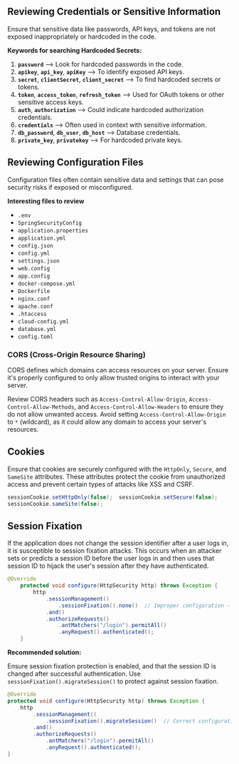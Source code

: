 ## **Reviewing Credentials or Sensitive Information**

Ensure that sensitive data like passwords, API keys, and tokens are not exposed inappropriately or hardcoded in the code.

 **Keywords for searching Hardcoded Secrets:**

1. **`password`** –> Look for hardcoded passwords in the code.
2. **`apikey`**, **`api_key`**, **`apiKey`** –> To identify exposed API keys.
3. **`secret`**, **`clientSecret`**, **`client_secret`** –> To find hardcoded secrets or tokens.
4. **`token`**, **`access_token`**, **`refresh_token`** –> Used for OAuth tokens or other sensitive access keys.
5. **`auth`**, **`authorization`** –> Could indicate hardcoded authorization credentials.
6. **`credentials`** –> Often used in context with sensitive information.
7. **`db_password`**, **`db_user`**, **`db_host`** –> Database credentials.
8. **`private_key`**, **`privatekey`** –> For hardcoded private keys.


## **Reviewing Configuration Files**

Configuration files often contain sensitive data and settings that can pose security risks if exposed or misconfigured.

**Interesting files to review**

- `.env`
- `SpringSecurityConfig`
- `application.properties`
- `application.yml`
- `config.json`
- `config.yml`
- `settings.json`
- `web.config`
- `app.config`
- `docker-compose.yml`
- `Dockerfile`
- `nginx.conf`
- `apache.conf`
- `.htaccess`
- `cloud-config.yml`
- `database.yml`
- `config.toml`


### **CORS (Cross-Origin Resource Sharing)**
CORS defines which domains can access resources on your server. Ensure it's properly configured to only allow trusted origins to interact with your server.

Review CORS headers such as `Access-Control-Allow-Origin`, `Access-Control-Allow-Methods`, and `Access-Control-Allow-Headers` to ensure they do not allow unwanted access. Avoid setting `Access-Control-Allow-Origin` to `*` (wildcard), as it could allow any domain to access your server's resources.


## **Cookies**
Ensure that cookies are securely configured with the `HttpOnly`, `Secure`, and `SameSite` attributes. These attributes protect the cookie from unauthorized access and prevent certain types of attacks like XSS and CSRF.

```java
sessionCookie.setHttpOnly(false);  sessionCookie.setSecure(false);
sessionCookie.sameSite(false);
```

## **Session Fixation**
If the application does not change the session identifier after a user logs in, it is susceptible to session fixation attacks. This occurs when an attacker sets or predicts a session ID before the user logs in and then uses that session ID to hijack the user's session after they have authenticated.

```java
@Override
    protected void configure(HttpSecurity http) throws Exception {
        http
            .sessionManagement()
                .sessionFixation().none()  // Improper configuration - Disables session fixation protection
            .and()
            .authorizeRequests()
                .antMatchers("/login").permitAll()
                .anyRequest().authenticated();
    }
```

**Recommended solution:**

Ensure session fixation protection is enabled, and that the session ID is changed after successful authentication. Use `sessionFixation().migrateSession()` to protect against session fixation.

```java
@Override
protected void configure(HttpSecurity http) throws Exception {
    http
        .sessionManagement()
            .sessionFixation().migrateSession()  // Correct configuration - Changes the session ID after authentication
        .and()
        .authorizeRequests()
            .antMatchers("/login").permitAll()
            .anyRequest().authenticated();
}
```

